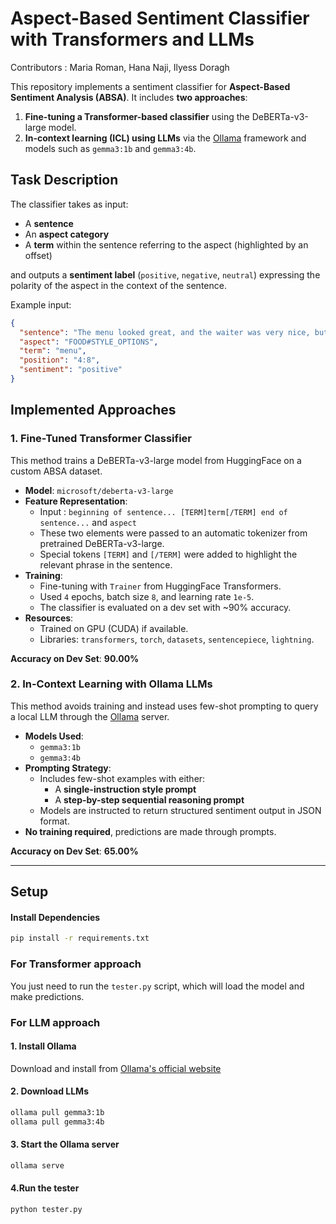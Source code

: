 # Aspect-Based Sentiment Classifier with Transformers and LLMs

Contributors : Maria Roman, Hana Naji, Ilyess Doragh

This repository implements a sentiment classifier for **Aspect-Based Sentiment Analysis (ABSA)**. It includes **two approaches**:

1. **Fine-tuning a Transformer-based classifier** using the DeBERTa-v3-large model.
2. **In-context learning (ICL) using LLMs** via the [Ollama](https://ollama.com) framework and models such as `gemma3:1b` and `gemma3:4b`.

## Task Description

The classifier takes as input:

- A **sentence**
- An **aspect category**
- A **term** within the sentence referring to the aspect (highlighted by an offset)

and outputs a **sentiment label** (`positive`, `negative`, `neutral`) expressing the polarity of the aspect in the context of the sentence.

Example input:

```json
{
  "sentence": "The menu looked great, and the waiter was very nice, but when the food came, it was average.",
  "aspect": "FOOD#STYLE_OPTIONS",
  "term": "menu",
  "position": "4:8",
  "sentiment": "positive"
}
```

## Implemented Approaches

### 1. Fine-Tuned Transformer Classifier

This method trains a DeBERTa-v3-large model from HuggingFace on a custom ABSA dataset.

- **Model**: `microsoft/deberta-v3-large`
- **Feature Representation**:
  - Input : `beginning of sentence... [TERM]term[/TERM] end of sentence...` and `aspect`
  - These two elements were passed to an automatic tokenizer from pretrained DeBERTa-v3-large.
  - Special tokens `[TERM]` and `[/TERM]` were added to highlight the relevant phrase in the sentence.
- **Training**:
  - Fine-tuning with `Trainer` from HuggingFace Transformers.
  - Used `4` epochs, batch size `8`, and learning rate `1e-5`.
  - The classifier is evaluated on a dev set with ~90% accuracy.
- **Resources**:
  - Trained on GPU (CUDA) if available.
  - Libraries: `transformers`, `torch`, `datasets`, `sentencepiece`, `lightning`.

**Accuracy on Dev Set**: **90.00%**

### 2. In-Context Learning with Ollama LLMs

This method avoids training and instead uses few-shot prompting to query a local LLM through the [Ollama](https://ollama.com) server.

- **Models Used**:
  - `gemma3:1b`
  - `gemma3:4b`
- **Prompting Strategy**:
  - Includes few-shot examples with either:
    - A **single-instruction style prompt**
    - A **step-by-step sequential reasoning prompt**
  - Models are instructed to return structured sentiment output in JSON format.
- **No training required**, predictions are made through prompts.

**Accuracy on Dev Set**: **65.00%**

---

## Setup

#### Install Dependencies

```bash
pip install -r requirements.txt
```

### For Transformer approach

You just need to run the `tester.py` script, which will load the model and make predictions.

### For LLM approach

#### 1. Install Ollama

Download and install from [Ollama's official website](https://ollama.com/download)

#### 2. Download LLMs

```bash
ollama pull gemma3:1b
ollama pull gemma3:4b
```

#### 3. Start the Ollama server

```bash
ollama serve
```

#### 4.Run the tester

```bash
python tester.py
```
